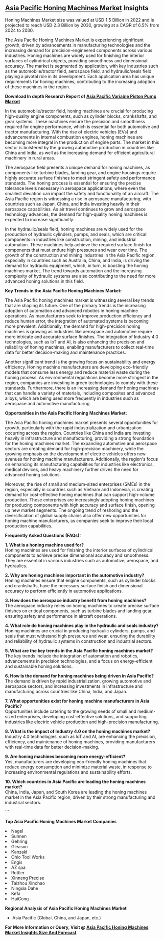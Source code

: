 <h2><a href="https://www.verifiedmarketreports.com/download-sample/?rid=124342&amp;utm_source=Github-Feb&amp;utm_medium=219" target="_blank">Asia Pacific Honing Machines Market</a> Insights</h2><p>Honing Machines Market size was valued at USD 1.5 Billion in 2022 and is projected to reach USD 2.3 Billion by 2030, growing at a CAGR of 6.5% from 2024 to 2030.</p><p><p>The Asia Pacific Honing Machines Market is experiencing significant growth, driven by advancements in manufacturing technologies and the increasing demand for precision-engineered components across various industries. Honing machines are widely used for finishing the interior surfaces of cylindrical objects, providing smoothness and dimensional accuracy. The market is segmented by application, with key industries such as the automobile/tractor field, aerospace field, and hydraulic/seals field playing a pivotal role in its development. Each application area has unique requirements for honing machines, contributing to the increasing adoption of these machines in the region.</p> <p><strong><p><strong>Download In depth Research Report of <a href="https://www.verifiedmarketreports.com/download-sample/?rid=236118&amp;utm_source=Pulse-Dec&amp;utm_medium=219" target="_blank">Asia Pacific Variable Piston Pump Market</a></strong></p></strong></p> <p>In the automobile/tractor field, honing machines are crucial for producing high-quality engine components, such as cylinder blocks, crankshafts, and gear systems. These machines ensure the precision and smoothness required for engine performance, which is essential for both automotive and tractor manufacturing. With the rise of electric vehicles (EVs) and advancements in internal combustion engines, honing machines are becoming more integral in the production of engine parts. The market in this sector is bolstered by the growing automotive production in countries like China and India, as well as the increasing demand for efficient agricultural machinery in rural areas.</p> <p>The aerospace field presents a unique demand for honing machines, as components like turbine blades, landing gear, and engine housings require highly accurate surface finishes to meet stringent safety and performance standards. The honing process is essential for ensuring the precise tolerance levels necessary in aerospace applications, where even the smallest deviation can impact the safety and functionality of an aircraft. The Asia Pacific region is witnessing a rise in aerospace manufacturing, with countries such as Japan, China, and India investing heavily in their aerospace capabilities. As air travel continues to grow and aerospace technology advances, the demand for high-quality honing machines is expected to increase significantly.</p> <p>In the hydraulic/seals field, honing machines are widely used for the production of hydraulic cylinders, pumps, and seals, which are critical components in industries like construction, mining, and industrial automation. These machines help achieve the required surface finish for components that must endure high pressures and wear over time. The growth of the construction and mining industries in the Asia Pacific region, especially in countries such as Australia, China, and India, is driving the demand for hydraulic equipment, which, in turn, is boosting the honing machines market. The trend towards automation and the increasing complexity of hydraulic systems are also contributing to the need for more advanced honing solutions in this field.</p> <p><strong>Key Trends in the Asia Pacific Honing Machines Market:</strong></p> <p>The Asia Pacific honing machines market is witnessing several key trends that are shaping its future. One of the primary trends is the increasing adoption of automation and advanced robotics in honing machine operations. As manufacturers seek to improve production efficiency and reduce human error, the integration of automated systems is becoming more prevalent. Additionally, the demand for high-precision honing machines is growing as industries like aerospace and automotive require more intricate and accurate surface finishes. The integration of Industry 4.0 technologies, such as IoT and AI, is also enhancing the precision and reliability of honing machines, enabling manufacturers to collect real-time data for better decision-making and maintenance practices.</p> <p>Another significant trend is the growing focus on sustainability and energy efficiency. Honing machine manufacturers are developing eco-friendly models that consume less energy and reduce material waste during the honing process. As environmental regulations become more stringent in the region, companies are investing in green technologies to comply with these standards. Furthermore, there is an increasing demand for honing machines that can handle a variety of materials, including composites and advanced alloys, which are being used more frequently in industries such as aerospace and automotive manufacturing.</p> <p><strong>Opportunities in the Asia Pacific Honing Machines Market:</strong></p> <p>The Asia Pacific honing machines market presents several opportunities for growth, particularly with the rapid industrialization and urbanization occurring across the region. Countries like China and India are investing heavily in infrastructure and manufacturing, providing a strong foundation for the honing machines market. The expanding automotive and aerospace sectors are creating demand for high-precision machinery, while the growing emphasis on the development of electric vehicles offers new avenues for honing machine manufacturers. Additionally, the region's focus on enhancing its manufacturing capabilities for industries like electronics, medical devices, and heavy machinery further drives the need for advanced honing solutions.</p> <p>Moreover, the rise of small and medium-sized enterprises (SMEs) in the region, especially in countries such as Vietnam and Indonesia, is creating demand for cost-effective honing machines that can support high-volume production. These enterprises are increasingly adopting honing machines for producing components with high accuracy and surface finish, opening up new market segments. The ongoing trend of reshoring and the diversification of global supply chains also offer new opportunities for honing machine manufacturers, as companies seek to improve their local production capabilities.</p> <p><strong>Frequently Asked Questions (FAQs):</strong></p> <p><strong>1. What is a honing machine used for?</strong><br>Honing machines are used for finishing the interior surfaces of cylindrical components to achieve precise dimensional accuracy and smoothness. They are essential in various industries such as automotive, aerospace, and hydraulics.</p> <p><strong>2. Why are honing machines important in the automotive industry?</strong><br>Honing machines ensure that engine components, such as cylinder blocks and crankshafts, have the necessary surface finish and dimensional accuracy to perform efficiently in automotive applications.</p> <p><strong>3. How does the aerospace industry benefit from honing machines?</strong><br>The aerospace industry relies on honing machines to create precise surface finishes on critical components, such as turbine blades and landing gear, ensuring safety and performance in aircraft operations.</p> <p><strong>4. What role do honing machines play in the hydraulic and seals industry?</strong><br>Honing machines are crucial in producing hydraulic cylinders, pumps, and seals that must withstand high pressures and wear, ensuring the durability and reliability of hydraulic systems in construction and industrial sectors.</p> <p><strong>5. What are the key trends in the Asia Pacific honing machines market?</strong><br>The key trends include the integration of automation and robotics, advancements in precision technologies, and a focus on energy-efficient and sustainable honing solutions.</p> <p><strong>6. How is the demand for honing machines being driven in Asia Pacific?</strong><br>The demand is driven by rapid industrialization, growing automotive and aerospace sectors, and increasing investments in infrastructure and manufacturing across countries like China, India, and Japan.</p> <p><strong>7. What opportunities exist for honing machine manufacturers in Asia Pacific?</strong><br>Opportunities include catering to the growing needs of small and medium-sized enterprises, developing cost-effective solutions, and supporting industries like electric vehicle production and high-precision manufacturing.</p> <p><strong>8. What is the impact of Industry 4.0 on the honing machines market?</strong><br>Industry 4.0 technologies, such as IoT and AI, are enhancing the precision, efficiency, and maintenance of honing machines, providing manufacturers with real-time data for better decision-making.</p> <p><strong>9. Are honing machines becoming more energy-efficient?</strong><br>Yes, manufacturers are developing eco-friendly honing machines that reduce energy consumption and minimize material waste, in response to increasing environmental regulations and sustainability efforts.</p> <p><strong>10. Which countries in Asia Pacific are leading the honing machines market?</strong><br>China, India, Japan, and South Korea are leading the honing machines market in the Asia Pacific region, driven by their strong manufacturing and industrial sectors.</p> ```</p><p><strong>Top Asia Pacific Honing Machines Market Companies</strong></p><div data-test-id=""><p><li>Nagel</li><li> Sunnen</li><li> Gehring</li><li> Gleason</li><li> Kanzaki</li><li> Ohio Tool Works</li><li> Engis</li><li> AZ spa</li><li> Rottler</li><li> Xinneng Precise</li><li> Taizhou Xinchao</li><li> Ningxia Dahe</li><li> Kefa</li><li> HaiGong</li></p><div><strong>Regional Analysis of&nbsp;Asia Pacific Honing Machines Market</strong></div><ul><li dir="ltr"><p dir="ltr">Asia Pacific (Global, China, and Japan, etc.)</p></li></ul><p><strong>For More Information or Query, Visit @&nbsp;</strong><strong><a href="https://www.verifiedmarketreports.com/product/global-honing-machines-market-report-2019-competitive-landscape-trends-and-opportunities/?utm_source=Github-Feb&amp;utm_medium=219" target="_blank">Asia Pacific Honing Machines Market Insights Size And Forecast</a></strong></p></div><h2>&nbsp;</h2><div data-test-id="">&nbsp;</div>
